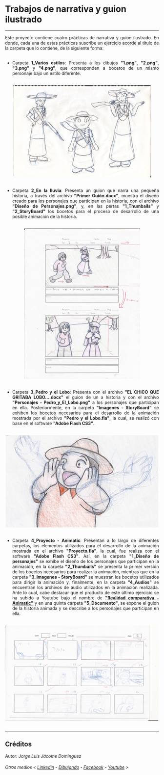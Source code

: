 # Trabajos de narrativa y guion ilustrado
*******

<div align="justify">
Este proyecto contiene cuatro prácticas de narrativa y guion ilustrado. En donde, cada una de estas prácticas suscribe un ejercicio acorde al título de la carpeta que lo contiene, de la siguiente forma:
</div>

</br>
<ul>
    <li><div align="justify">Carpeta <strong>1_Varios estilos</strong>: Presenta a los dibujos <strong>"1.png"</strong>, <strong>"2.png"</strong>, <strong>"3.png"</strong> y <strong>"4.png"</strong>, que corresponden a bocetos de un mismo personaje bajo un estilo diferente.
    </div></li>
</ul>

</br>
<div align="center">
<img src="1_Varios estilos/SinColor/Adelitas.png" width="450" height="300">
</div>

</br>
<ul>
    <li><div align="justify">Carpeta <strong>2_En la lluvia</strong>: Presenta un guion que narra una pequeña historia, a través del archivo <strong>"Primer Guión.docx"</strong>, muestra el diseño creado para los personajes que participan en la historia, con el archivo <strong>"Diseño de Personajes.png"</strong>, y, en las pertas <strong>"1_Thumbails"</strong> y <strong>"2_StoryBoard"</strong> los bocetos para el proceso de desarrollo de una posible animación de la historia.
    </div></li>
</ul>

</br>
<div align="center">
<img src="2_En la lluvia/2_StoryBoard/1_10002.jpg" width="380" height="490">
</div>

</br>
<ul>
    <li><div align="justify">Carpeta <strong>3_Pedro y el Lobo</strong>: Presenta con el archivo <strong>"EL CHICO QUE GRITABA LOBO....docx"</strong> el guion de un a historia y con el archivo <strong>"Personajes - Pedro_y_El_Lobo.png"</strong> a los personajes que participan en ella. Posteriormente, en la carpeta <strong>"Imagenes - StoryBoard"</strong> se exhiben los bocetos necesarios para el desarrollo de la animación mostrada por el archivo <strong>"Pedro y el Lobo.fla"</strong>, la cual, se realizó con base en el software <strong>"Adobe Flash CS3"</strong>.
    </div></li>
</ul>

</br>
<div align="center">
<img src="3_Pedro y el Lobo/Imagenes - StoryBoard/2.png" width="500" height="300">
</div>

</br>
<ul>
    <li><div align="justify">Carpeta <strong>4_Proyecto - Animatic</strong>: Presentan a lo largo de diferentes carpetas, los elementos utilizados para el desarrollo de la animación mostrada en el archivo <strong>"Proyecto.fla"</strong>, la cual, fue realiza con el software <strong>"Adobe Flash CS3"</strong>. Así, en la carpeta <strong>"1_Diseño de personajes"</strong> se exhibe el diseño de los personajes que participan en la animación, en la carpeta <strong>"2_Thumbails"</strong> se presenta la primer versión de los bocetos necesarios para realizar la animación, mientras que en la carpeta <strong>"3_Imagenes - StoryBoard"</strong> se muestran los bocetos utilizados para dirigir la animación y, finalmente, en la carpeta <strong>"4_Audios"</strong> se encuentran los archivos de audio utilizados en la animación realizada. Ante lo cual, cabe destacar que el producto de este último ejercicio se ha subido a Youtube bajo el nombre de <strong><a href="https://youtu.be/fmMB7imnagk">"Realidad comparativa - Animatic"</a></strong> y en una quinta carpeta <strong>"5_Documento"</strong>, se expone el guion de la historia animada y se describe a los personajes que participan en ella.
    </div></li>
</ul>

</br>
<div align="center">
<img src="4_Proyecto - Animatic/2_Thumbails/2.png" width="500" height="310">
</div>

</br>

*******
## Créditos

Autor: *Jorge Luis Jácome Domínguez*

######  Otros medios < [Linkedin](https://www.linkedin.com/in/jorge-luis-j%C3%A1come-dom%C3%ADnguez-44294a91/) - [Dibujando](https://dibujando.net/soragefroren) - [Facebook](https://www.facebook.com/SoraGefroren) - [Youtube](https://www.youtube.com/c/SoraGefroren) >
